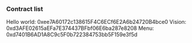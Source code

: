 ### Contract list
Hello world: 0xee7A60172c138615F4C6ECf6E2A6b24720B4bce0
Vision: 0xd3AFE02615aEFa7E374437BFbf06E6ba287e8208
Menu: 0xd7401B6AD1A8C9c5F0b722384753bb5F159e3f5d

